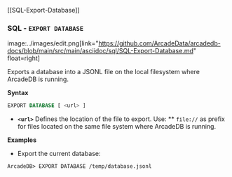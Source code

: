 [[SQL-Export-Database]]

### SQL - `EXPORT DATABASE`

image:../images/edit.png[link="https://github.com/ArcadeData/arcadedb-docs/blob/main/src/main/asciidoc/sql/SQL-Export-Database.md" float=right]

Exports a database into a JSONL file on the local filesystem where ArcadeDB is running.

**Syntax**

```sql
EXPORT DATABASE [ <url> ]
```

* **`<url>`** Defines the location of the file to export. Use:
  ** `file://` as prefix for files located on the same file system where ArcadeDB is running.

**Examples**

- Export the current database:

```
ArcadeDB> EXPORT DATABASE /temp/database.jsonl
```

